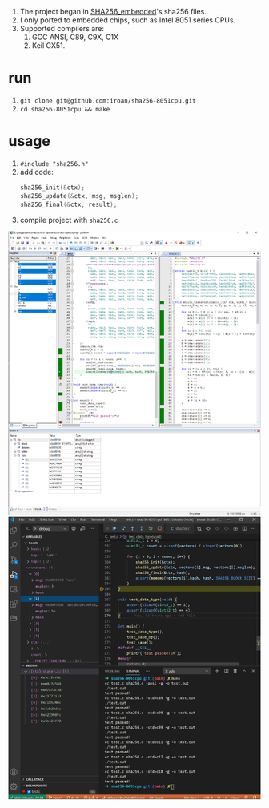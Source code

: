 1. The project began in [SHA256_embedded](https://github.com/MinfonTsai/SHA256_embedded)'s sha256 files.
1. I only ported to embedded chips, such as Intel 8051 series CPUs.
1. Supported compilers are: 
    1. GCC ANSI, C89, C9X, C1X
    1. Keil CX51.

# run 
1. `git clone git@github.com:iroan/sha256-8051cpu.git`
1. `cd sha256-8051cpu && make`

# usage
1. `#include "sha256.h"`
1. add code:
    ```c
    sha256_init(&ctx);
    sha256_update(&ctx, msg, msglen);
    sha256_final(&ctx, result);
    ```
1. compile project with `sha256.c`

![](img1.png)
![](img2.png)